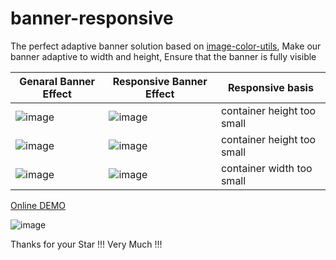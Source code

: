 # banner-responsive
The perfect adaptive banner solution based on [image-color-utils](https://github.com/AwesomeDevin/ImageColorUtils), Make our banner adaptive to width and height, Ensure that the banner is fully visible 


| Genaral Banner Effect | Responsive Banner Effect | Responsive basis
| -------- | ------- | ------- |
|  ![image](https://github.com/user-attachments/assets/f306e5c5-c53f-48d0-9215-85087a5aa14d) | ![image](https://github.com/user-attachments/assets/5675c643-3f0b-4eae-b687-ca2dec5f3597) | container height too small  |
|  ![image](https://github.com/user-attachments/assets/d8c53aa4-0ec8-4919-8c4d-aa725b63dcb5) | ![image](https://github.com/user-attachments/assets/dcd67f5f-6b63-4613-8e0a-e752a8934c6b)| container height too small  |
| ![image](https://github.com/user-attachments/assets/da552562-40d6-4702-bd1e-0cb354bcc1f7) | ![image](https://github.com/user-attachments/assets/10ec6930-158c-4aff-8054-5ea656250a50) |  container width too small |


[Online DEMO](https://good-responsive-banner.netlify.app/#/src/README.md)

![image](https://github.com/user-attachments/assets/794c94f7-b756-428d-8166-24bd02bd7253)

Thanks for your Star !!! Very Much !!!
